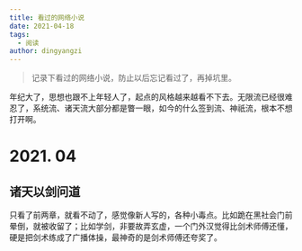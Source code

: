 ```yaml
---
title: 看过的网络小说
date: 2021-04-18
tags: 
  - 阅读
author: dingyangzi
---
```


> 记录下看过的网络小说，防止以后忘记看过了，再掉坑里。

年纪大了，思想也跟不上年轻人了，起点的风格越来越看不下去。无限流已经很难忍了，系统流、诸天流大部分都是瞥一眼，如今的什么签到流、神祇流，根本不想打开啊。

# 2021. 04

## 诸天以剑问道

只看了前两章，就看不动了，感觉像新人写的，各种小毒点。比如跪在黑社会门前晕倒，就被收留了；比如学剑，非要故弄玄虚，一个门外汉觉得比剑术师傅还懂，硬是把剑术练成了广播体操，最神奇的是剑术师傅还夸奖了。

